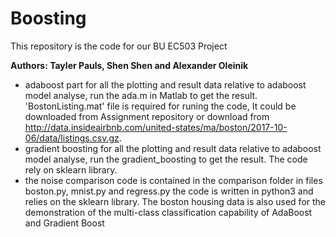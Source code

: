 # Boosting
This repository is the code for our BU EC503 Project

**Authors: Tayler Pauls, Shen Shen and Alexander Oleinik**

 * adaboost part for all the plotting and result data relative to adaboost model analyse, run the ada.m in Matlab to get the result. 'BostonListing.mat' file is required for runing the code, It could be downloaded from Assignment repository or download from http://data.insideairbnb.com/united-states/ma/boston/2017-10-06/data/listings.csv.gz.
 * gradient boosting for all the plotting and result data relative to adaboost model analyse, run the gradient_boosting to get the result. The code rely on sklearn library.
 * the noise comparison code is contained in the comparison folder in files boston.py, mnist.py and regress.py the code is written in python3 and relies on the sklearn library. The boston housing data is also used for the demonstration of the multi-class classification capability of AdaBoost and Gradient Boost
